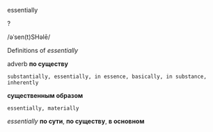 essentially

?

/əˈsen(t)SHəlē/

Definitions of _essentially_

adverb
**по существу**

    substantially, essentially, in essence, basically, in substance, inherently
**существенным образом**

    essentially, materially

_essentially_
**по сути**, **по существу**, **в основном**